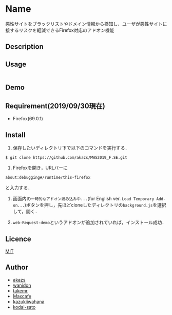 # Name

悪性サイトをブラックリストやドメイン情報から検知し、ユーザが悪性サイトに接するリスクを軽減できるFirefox対応のアドオン機能

## Description



## Usage

```

```

## Demo

## Requirement(2019/09/30現在)

- Firefox(69.0.1)

## Install

1. 保存したいディレクトリ下で以下のコマンドを実行する．

`$ git clone https://github.com/akazs/MWS2019_F.SE.git`

1. Firefoxを開き，URLバーに

`about:debugging#/runtime/this-firefox`

と入力する．

1. 画面内の`一時的なアドオン読み込み中...`(for English ver. `Load Temporary Add-on...`)ボタンを押し，先ほどcloneしたディレクトリの`background.js`を選択して，開く．

1. `web-Request-demo`というアドオンが追加されていれば，インストール成功．

## Licence

[MIT](https://github.com/tcnksm/tool/blob/master/LICENCE)

## Author

- [akazs](https://github.com/akazs)
- [wanidon](https://github.com/wanidon)
- [takemr](https://github.com/takemr)
- [Maxcafe](https://github.com/Maxcafe)
- [kazukiiwahana](https://github.com/kazukiiwahana)
- [kodai-sato](https://github.com/kodai-sato)
